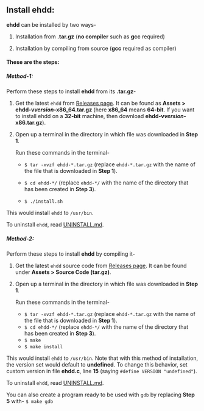 ## Install ehdd:

**ehdd** can be installed by two ways-

1. Installation from **.tar.gz** (**no compiler** such as **gcc** required)

2. Installation by compiling from source (**gcc** required as compiler)

#### These are the steps:

##### Method-1:

Perform these steps to install **ehdd** from its **.tar.gz**-

1. Get the latest `ehdd` from [Releases page](https://github.com/lakshayrohila/ehdd/releases). It can be found as **Assets > ehdd-v*version*-x86_64.tar.gz** (here **x86_64** means **64-bit**. If you want to install ehdd on a **32-bit** machine, then download **ehdd-v*version*-x86.tar.gz**).

2. Open up a terminal in the directory in which file was downloaded in **Step 1**.
   
   Run these commands in the terminal-
   
   - `$ tar -xvzf ehdd-*.tar.gz` (replace `ehdd-*.tar.gz` with the name of the file that is downloaded in **Step 1**).
   
   - `$ cd ehdd-*/` (replace `ehdd-*/` with the name of the directory that has been created in **Step 3**).
   
   - `$ ./install.sh`

This would install `ehdd` to `/usr/bin`.

To uninstall `ehdd`, read [UNINSTALL.md](./UNINSTALL.md).

##### Method-2:

Perform these steps to install **ehdd** by compiling it-

1. Get the latest `ehdd` source code from [Releases page](https://github.com/lakshayrohila/ehdd/releases). It can be found under **Assets > Source Code (tar.gz)**.

2. Open up a terminal in the directory in which file was downloaded in **Step 1**.
   
   Run these commands in the terminal-
   
   - `$ tar -xvzf ehdd-*.tar.gz` (replace `ehdd-*.tar.gz` with the name of the file that is downloaded in **Step 1**).
   - `$ cd ehdd-*/` (replace `ehdd-*/` with the name of the directory that has been created in **Step 3**).
   - `$ make`
   - `$ make install`

This would install `ehdd` to `/usr/bin`. Note that with this method of installation, the version set would default to **undefined**. To change this behavior, set custom version in file **ehdd.c**, line **15** (saying `#define VERSION "undefined"`).

To uninstall `ehdd`, read [UNINSTALL.md](./UNINSTALL.md).

You can also create a program ready to be used with `gdb` by replacing **Step 5** with- `$ make gdb`
